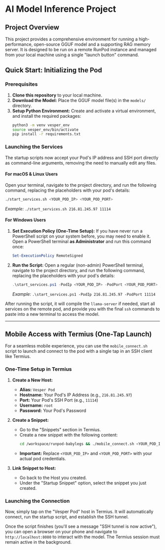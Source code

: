 # AI Model Inference Project

## Project Overview

This project provides a comprehensive environment for running a high-performance, open-source GGUF model and a supporting RAG memory server. It is designed to be run on a remote RunPod instance and managed from your local machine using a single "launch button" command.

## Quick Start: Initializing the Pod

### Prerequisites

1.  **Clone this repository** to your local machine.
2.  **Download the Model:** Place the GGUF model file(s) in the `models/` directory.
3.  **Setup Python Environment:** Create and activate a virtual environment, and install the required packages:
    ```bash
    python3 -m venv vesper_env
    source vesper_env/bin/activate
    pip install -r requirements.txt
    ```

### Launching the Services

The startup scripts now accept your Pod's IP address and SSH port directly as command-line arguments, removing the need to manually edit any files.

#### For macOS & Linux Users

Open your terminal, navigate to the project directory, and run the following command, replacing the placeholders with your pod's details:

```bash
./start_services.sh <YOUR_POD_IP> <YOUR_POD_PORT>
```
*Example:* `./start_services.sh 216.81.245.97 11114`

#### For Windows Users

1.  **Set Execution Policy (One-Time Setup):** If you have never run a PowerShell script on your system before, you may need to enable it. Open a PowerShell terminal **as Administrator** and run this command once:
    ```powershell
    Set-ExecutionPolicy RemoteSigned
    ```
2.  **Run the Script:** Open a regular (non-admin) PowerShell terminal, navigate to the project directory, and run the following command, replacing the placeholders with your pod's details:
    ```powershell
    .\start_services.ps1 -PodIp <YOUR_POD_IP> -PodPort <YOUR_POD_PORT>
    ```
    *Example:* `.\start_services.ps1 -PodIp 216.81.245.97 -PodPort 11114`

After running the script, it will compile the `llama-server` if needed, start all services on the remote pod, and provide you with the final `ssh` commands to paste into a new terminal to access the model.

---

## Mobile Access with Termius (One-Tap Launch)

For a seamless mobile experience, you can use the `mobile_connect.sh` script to launch and connect to the pod with a single tap in an SSH client like Termius.

### One-Time Setup in Termius

1.  **Create a New Host:**
    *   **Alias:** `Vesper Pod`
    *   **Hostname:** Your Pod's IP Address (e.g., `216.81.245.97`)
    *   **Port:** Your Pod's SSH Port (e.g., `11114`)
    *   **Username:** `root`
    *   **Password:** Your Pod's Password

2.  **Create a Snippet:**
    *   Go to the "Snippets" section in Termius.
    *   Create a new snippet with the following content:
        ```bash
        cd /workspace/runpod-babylegs && ./mobile_connect.sh <YOUR_POD_IP> <YOUR_POD_PORT>
        ```
    *   **Important:** Replace `<YOUR_POD_IP>` and `<YOUR_POD_PORT>` with your actual pod credentials.

3.  **Link Snippet to Host:**
    *   Go back to the Host you created.
    *   Under the "Startup Snippet" option, select the snippet you just created.

### Launching the Connection

Now, simply tap on the "Vesper Pod" host in Termius. It will automatically connect, run the startup script, and establish the SSH tunnel.

Once the script finishes (you'll see a message "SSH tunnel is now active"), you can open a browser on your phone and navigate to `http://localhost:8080` to interact with the model. The Termius session must remain active in the background.
